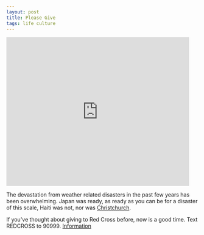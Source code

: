 ```yaml
---
layout: post
title: Please Give
tags: life culture
---
```


<div class="video-container">
<iframe title="YouTube video player" width="480" height="390" src="http://www.youtube.com/embed/4YPOK_3r8Dc" frameborder="0" allowfullscreen></iframe>
</div>

The devastation from weather related disasters in the past few years has been overwhelming. Japan was ready, as ready as you can be for a disaster of this scale, Haiti was not, nor was [Christchurch](http://www.youtube.com/watch?v=s2SWleuCgn0).

If you've thought about giving to Red Cross before, now is a good time. Text REDCROSS to 90999. [Information](http://american.redcross.org/site/PageServer?pagename=ntld_nolnav_text2help)

